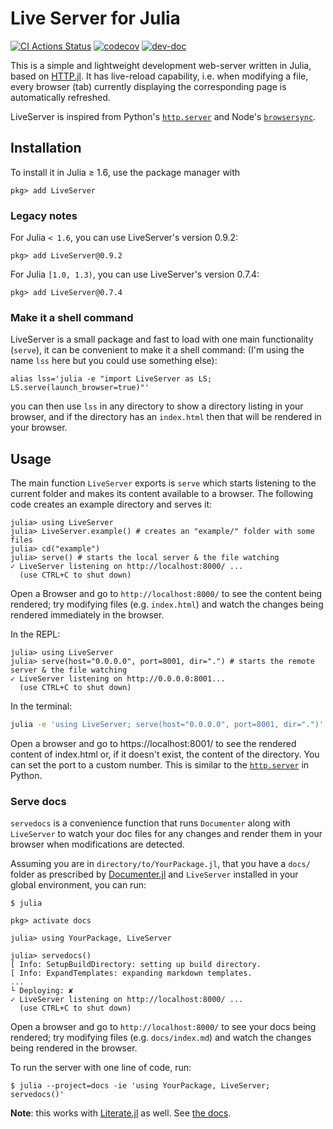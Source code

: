 # Live Server for Julia

[![CI Actions Status](https://github.com/tlienart/LiveServer.jl/workflows/CI/badge.svg)](https://github.com/tlienart/LiveServer.jl/actions)
[![codecov](https://codecov.io/gh/tlienart/LiveServer.jl/branch/master/graph/badge.svg?token=mNry6r2aIn)](https://codecov.io/gh/tlienart/LiveServer.jl)
[![dev-doc](https://img.shields.io/badge/docs-dev-blue.svg)](https://tlienart.github.io/LiveServer.jl/dev/)

This is a simple and lightweight development web-server written in Julia,
based on [HTTP.jl](https://github.com/JuliaWeb/HTTP.jl).
It has live-reload capability, i.e. when modifying a file, every browser (tab)
currently displaying the corresponding page is automatically refreshed.

LiveServer is inspired from Python's [`http.server`](https://docs.python.org/3/library/http.server.html)
and Node's [`browsersync`](https://www.browsersync.io/).

## Installation

To install it in Julia ≥ 1.6, use the package manager with

```julia-repl
pkg> add LiveServer
```

### Legacy notes

For Julia `< 1.6`, you can use LiveServer's version 0.9.2:

```julia-repl
pkg> add LiveServer@0.9.2
```

For Julia `[1.0, 1.3)`, you can use LiveServer's version 0.7.4:

```julia-repl
pkg> add LiveServer@0.7.4
```

### Make it a shell command

LiveServer is a small package and fast to load with one main functionality (`serve`),
it can be convenient to make it a shell command: (I'm using the name `lss` here but
you could use something else):

```
alias lss='julia -e "import LiveServer as LS; LS.serve(launch_browser=true)"'
```

you can then use `lss` in any directory to show a directory listing in your browser,
and if the directory has an `index.html` then that will be rendered in your browser.

## Usage

The main function `LiveServer` exports is `serve` which starts listening to the current
folder and makes its content available to a browser.
The following code creates an example directory and serves it:

```julia-repl
julia> using LiveServer
julia> LiveServer.example() # creates an "example/" folder with some files
julia> cd("example")
julia> serve() # starts the local server & the file watching
✓ LiveServer listening on http://localhost:8000/ ...
  (use CTRL+C to shut down)
```

Open a Browser and go to `http://localhost:8000/` to see the content being rendered;
try modifying files (e.g. `index.html`) and watch the changes being rendered immediately in the browser.

In the REPL:
```julia-repl
julia> using LiveServer
julia> serve(host="0.0.0.0", port=8001, dir=".") # starts the remote server & the file watching
✓ LiveServer listening on http://0.0.0.0:8001...
  (use CTRL+C to shut down)
```

In the terminal:
```bash
julia -e 'using LiveServer; serve(host="0.0.0.0", port=8001, dir=".")'
```

Open a browser and go to https://localhost:8001/ to see the rendered content of index.html or,
if it doesn't exist, the content of the directory.
You can set the port to a custom number.
This is similar to the [`http.server`](https://docs.python.org/3/library/http.server.html) in Python.

### Serve docs

`servedocs` is a convenience function that runs `Documenter` along with `LiveServer` to watch
your doc files for any changes and render them in your browser when modifications are detected.  

Assuming you are in `directory/to/YourPackage.jl`, that you have a `docs/` folder as
prescribed by [Documenter.jl](https://github.com/JuliaDocs/Documenter.jl) and `LiveServer`
installed in your global environment, you can run:

```julia-repl
$ julia

pkg> activate docs

julia> using YourPackage, LiveServer

julia> servedocs()
[ Info: SetupBuildDirectory: setting up build directory.
[ Info: ExpandTemplates: expanding markdown templates.
...
└ Deploying: ✘
✓ LiveServer listening on http://localhost:8000/ ...
  (use CTRL+C to shut down)
```

Open a browser and go to `http://localhost:8000/` to see your docs being rendered;
try modifying files (e.g. `docs/index.md`) and watch the changes being rendered in the browser.

To run the server with one line of code, run:

```
$ julia --project=docs -ie 'using YourPackage, LiveServer; servedocs()'
```

**Note**: this works with [Literate.jl](https://github.com/fredrikekre/Literate.jl) as well.
See [the docs](https://tlienart.github.io/LiveServer.jl/dev/man/ls+lit/).
